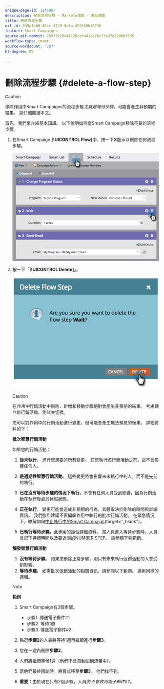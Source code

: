 ```yaml
---
unique-page-id: 1146987
description: 刪除流程步驟 — Marketo檔案 — 產品檔案
title: 刪除流程步驟
exl-id: 039a1e80-48cc-47f9-9e1a-459f89bf0730
feature: Smart Campaigns
source-git-commit: 26573c20c411208e5a01aa7ec73a97e7208b35d5
workflow-type: tm+mt
source-wordcount: '367'
ht-degree: 0%

---
```


# 刪除流程步驟 {#delete-a-flow-step}

>[!CAUTION]
>
>移除作用中Smart Campaigns的流程步驟&#x200B;_尤其是等待步驟_，可能會產生非預期的結果。 請仔細閱讀本文。

首先，我們來介紹基本知識。 以下說明如何從Smart Campaign移除不要的流程步驟。

1. 在Smart Campaign **[!UICONTROL Flow]**&#x200B;中，按一下&#x200B;**X**&#x200B;圖示以刪除任何流程步驟。

   ![](assets/delete-a-flow-step-1.png)

1. 按一下「**[!UICONTROL Delete]**」。

   ![](assets/delete-a-flow-step-2.png)

   >[!CAUTION]
   >
   >在&#x200B;_作用中_&#x200B;行銷活動中刪除、新增和移動步驟絕對會產生非預期的結果。 考慮建立新行銷活動、測試並切換。

   您可以對作用中的行銷活動進行變更，但可能會產生無法預見的後果。 詳細資料如下：

   **批次智慧行銷活動**

   如果您的行銷活動：

   1. **從未執行**。 進行您想要的所有變更。 在您執行該行銷活動之前，這不會影響任何人。
   1. **是週期性智慧行銷活動**。 這些變更將會影響未來執行中的人，而不是先前的執行。
   1. **已在沒有等待步驟的情況下執行**。不會有任何人員受到影響，因為行銷活動在執行後處於休眠狀態。
   1. **正在執行**。 變更可能會造成非預期的行為，具體取決於刪除的時間與詳細資訊。 我們強烈建議不要編輯作用中執行的批次行銷活動。 在緊急情況下，瞭解如何[中止執行中的Smart Campaign](/help/marketo/product-docs/core-marketo-concepts/smart-campaigns/using-smart-campaigns/abort-a-smart-campaign.md){target="_blank"}。

   1. **已執行等待步驟。**&#x200B;此專案的幾個詳細資料。
當人員進入等待步驟時，人員會記下持續時間以及要返回的NUMBER STEP。 請參閱下列範例。

   **觸發智慧行銷活動**

   1. **沒有等待步驟**。 如果您刪除正常步驟，則只有未來執行促銷活動的人會受到影響。
   1. **等待步驟**。 如需批次促銷活動的相關資訊，請參閱以下範例。 適用同樣的邏輯。

   >[!NOTE]
   >
   >**範例**
   >
   >1. Smart Campaign有3個步驟。
   >    * 步驟1. 傳送電子郵件#1
   >    * 步驟2. 等待1週
   >    * 步驟3. 傳送電子郵件#2
   >
   >1. 點選&#x200B;**步驟2**&#x200B;的人員將等待1週再繼續進行&#x200B;**步驟3**。
   >1. 您在一週內刪除&#x200B;**步驟2**。
   >1. 人們將繼續等候1週（他們不會自動回到流量中）。
   >1. 當他們最終回訪時，將嘗試移至&#x200B;**步驟3**。 他們找不到。
   >1. **重要：**&#x200B;由於現在只有2個步驟，人員&#x200B;_將不會收到電子郵件#2_。
